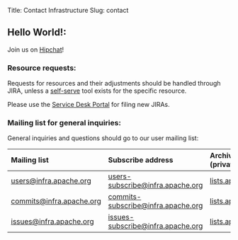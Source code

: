 Title: Contact Infrastructure
Slug: contact


## Hello World!:
Join us on [Hipchat](http://infra.chat)!

### Resource requests:
Requests for resources and their adjustments should be handled through
JIRA, unless a [self-serve](/self-serve/) tool exists for the specific resource.

Please use the [Service Desk Portal](https://infrahelp.apache.org) for filing new JIRAs.

### Mailing list for general inquiries:
General inquiries and questions should go to our user mailing list:

| Mailing list      | Subscribe address | Archives (private):  |
|:-------------------|:------------------|:--------------------|
| users@infra.apache.org | users-subscribe@infra.apache.org | [lists.apache.org](https://lists.apache.org/list.html?users@infra.apache.org) |
| commits@infra.apache.org | commits-subscribe@infra.apache.org | [lists.apache.org](https://lists.apache.org/list.html?commits@infra.apache.org) |
| issues@infra.apache.org | issues-subscribe@infra.apache.org | [lists.apache.org](https://lists.apache.org/list.html?issues@infra.apache.org) |

